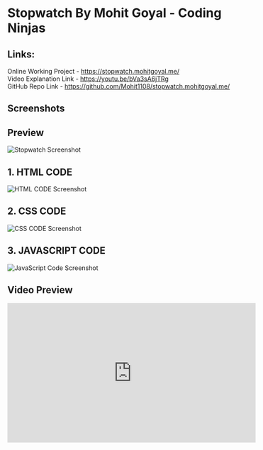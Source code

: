 # Stopwatch By Mohit Goyal - Coding Ninjas <br>
## Links: <br>
Online Working Project - https://stopwatch.mohitgoyal.me/<br>
Video Explanation Link  - https://youtu.be/bVa3sA6jTRg <br>
GitHub Repo Link - https://github.com/Mohit1108/stopwatch.mohitgoyal.me/ <br>

## Screenshots <br>
## Preview <br>
  <img src="https://github.com/Mohit1108/stopwatch.mohitgoyal.me/blob/main/assets/screenshot-stopwatch.jpg?raw=true" alt="Stopwatch Screenshot" srcset=""> <br>
## 1. HTML CODE <br>
  <img src="https://github.com/Mohit1108/stopwatch.mohitgoyal.me/blob/main/assets/index%20code.jpg?raw=true" alt="HTML CODE Screenshot" srcset=""> <br>
## 2. CSS CODE <br>
  <img src="https://github.com/Mohit1108/stopwatch.mohitgoyal.me/blob/main/assets/Css%20Code.jpg?raw=true" alt="CSS CODE Screenshot" srcset=""> <br>
## 3. JAVASCRIPT CODE <br>
  <img src="https://github.com/Mohit1108/stopwatch.mohitgoyal.me/blob/main/assets/javscript%20code.jpg?raw=true" alt="JavaScript Code Screenshot" srcset=""> <br>
## Video Preview <br>
<iframe width="560" height="315" src="https://www.youtube.com/embed/bVa3sA6jTRg" title="YouTube video player" frameborder="0" allow="accelerometer; autoplay; clipboard-write; encrypted-media; gyroscope; picture-in-picture" allowfullscreen></iframe><br>
